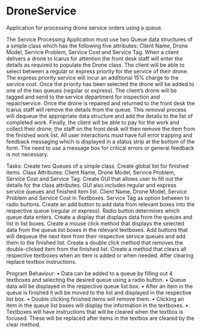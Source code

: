 # DroneService
Application for processing drone service orders using a queue.

The Service Processing Application must use two Queue<T> data structures of a simple class which has the following five attributes: Client Name, Drone Model, Service Problem, Service Cost and Service Tag.
When a client delivers a drone to Icarus for attention the front desk staff will enter the details as required to populate the Drone class. The client will be able to select between a regular or express priority for the service of their drone. The express priority service will incur an additional 15% charge to the service cost. Once the priority has been selected the drone will be added to one of the two queues (regular or express). The client’s drone will be tagged and send to the service department for inspection and repair/service. Once the drone is repaired and returned to the front desk the Icarus staff will remove the details from the queue. This removal process will dequeue the appropriate data structure and add the details to the list of completed work. Finally, the client will be able to pay for the work and collect their drone; the staff on the front desk will then remove the item from the finished work list.
All user interactions must have full error trapping and feedback messaging which is displayed in a status strip at the bottom of the form. The need to use a message box for critical errors or general feedback is not necessary.

Tasks: 
Create two Queues of a simple class.
Create global list for finished items. Class Attributes: Client Name, Drone Model, Service Problem, Service Cost and Service Tag.
Create GUI that allows user to fill out the details for the class attributes. GUI also includes regular and express service queues and finished item list. Client Name, Drone Model, Service Problem and Service Cost in Textboxes. Service Tag as option between to radio buttons.
Create an add button to add data from relevant boxes into the respective queue (regular or express).	Radio button determines which queue data enters.
Create a display that displays data from the queues and list in list boxes.	
Create a mouse click method that displays the selected data from the queue list boxes in the relevant textboxes.
Add buttons that will dequeue the next item from their respective service queues and add them to the finished list.
Create a double click method that removes the double-clicked item from the finished list.
Create a method that clears all respective textboxes when an item is added or when needed. After clearing replace textbox instructions.

Program Behaviour:
•	Data can be added to a queue by filling out 4 textboxes and selecting the desired queue using a radio button.
•	Queue data will be displayed in the respective queue list box.
•	After an item in the queue is finished it will be moved to the list and displayed in the respective list box.
•	Double clicking finished items will remove them.
•	Clicking an item in the queue list boxes will display the information in the textboxes.
•	Textboxes will have instructions that will be cleared when the textbox is focused. These will be replaced after items in the textbox are cleared by the clear method.

